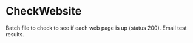 # CheckWebsite
Batch file to check to see if each web page is up (status 200).  Email test results.
